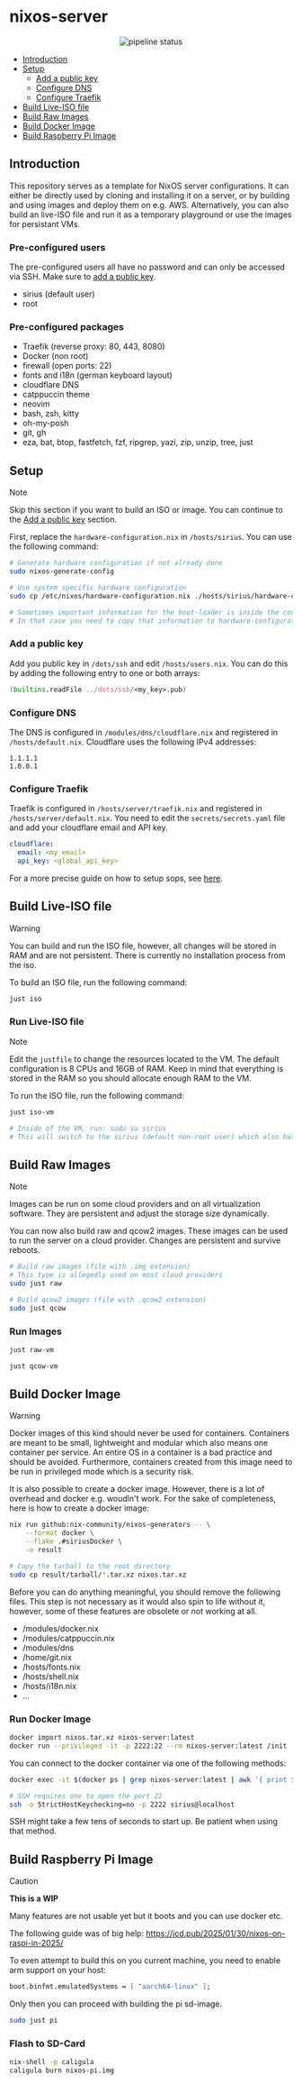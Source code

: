 # nixos-server

<div align="center">
    <img src="https://github.com/micartey/nixos-server/actions/workflows/nix.yml/badge.svg" alt="pipeline status">
</div>

- [Introduction](#introduction)
- [Setup](#setup)
  - [Add a public key](#add-a-public-key)
  - [Configure DNS](#configure-dns)
  - [Configure Traefik](#configure-traefik)
- [Build Live-ISO file](#build-live-iso-file)
- [Build Raw Images](#build-raw-images)
- [Build Docker Image](#build-docker-image)
- [Build Raspberry Pi Image](#build-raspberry-pi-image)

## Introduction

This repository serves as a template for NixOS server configurations.
It can either be directly used by cloning and installing it on a server, or by building and using images and deploy them on e.g. AWS.
Alternatively, you can also build an live-ISO file and run it as a temporary playground or use the images for persistant VMs.

### Pre-configured users

The pre-configured users all have no password and can only be accessed via SSH.
Make sure to [add a public key](#add-a-public-key).

- sirius (default user)
- root

### Pre-configured packages

- Traefik (reverse proxy: 80, 443, 8080)
- Docker (non root)
- firewall (open ports: 22)
- fonts and i18n (german keyboard layout)
- cloudflare DNS
- catppuccin theme
- neovim
- bash, zsh, kitty
- oh-my-posh
- git, gh
- eza, bat, btop, fastfetch, fzf, ripgrep, yazi, zip, unzip, tree, just

## Setup

> [!NOTE]
> Skip this section if you want to build an ISO or image.
> You can continue to the [Add a public key](#add-a-public-key) section.

First, replace the `hardware-configuration.nix` in `/hosts/sirius`.
You can use the following command:

```bash
# Generate hardware configuration if not already done
sudo nixos-generate-config

# Use system specific hardware configuration
sudo cp /etc/nixos/hardware-configuration.nix ./hosts/sirius/hardware-configuration.nix

# Sometimes important information for the boot-loader is inside the configuration.nix file
# In that case you need to copy that information to hardware-configuration.nix
```

### Add a public key

Add you public key in `/dots/ssh` and edit `/hosts/users.nix`.
You can do this by adding the following entry to one or both arrays:

```nix
(builtins.readFile ../dots/ssh/<my_key>.pub)
```

### Configure DNS

The DNS is configured in `/modules/dns/cloudflare.nix` and registered in `/hosts/default.nix`.
Cloudflare uses the following IPv4 addresses:

```plaintext
1.1.1.1
1.0.0.1
```

### Configure Traefik

Traefik is configured in `/hosts/server/traefik.nix` and registered in `/hosts/server/default.nix`.
You need to edit the `secrets/secrets.yaml` file and add your cloudflare email and API key.

```yaml
cloudflare:
  email: <my_email>
  api_key: <global_api_key>
```

For a more precise guide on how to setup sops, see [here](https://github.com/micartey/nixos/tree/master/secrets).

## Build Live-ISO file

> [!WARNING]
> You can build and run the ISO file, however, all changes will be stored in RAM and are not persistent.
> There is currently no installation process from the iso.

To build an ISO file, run the following command:

```bash
just iso
```

### Run Live-ISO file

> [!NOTE]
> Edit the `justfile` to change the resources located to the VM.
> The default configuration is 8 CPUs and 16GB of RAM.
> Keep in mind that everything is stored in the RAM so you should allocate enough RAM to the VM.

To run the ISO file, run the following command:

```bash
just iso-vm

# Inside of the VM, run: sudo su sirius
# This will switch to the sirius (default non-root user) which also has home-manager configured
```

## Build Raw Images

> [!NOTE]
> Images can be run on some cloud providers and on all virtualization software.
> They are persistent and adjust the storage size dynamically.

You can now also build raw and qcow2 images.
These images can be used to run the server on a cloud provider.
Changes are persistent and survive reboots.

```bash
# Build raw images (file with .img extension)
# This type is allegedly used on most cloud providers
sudo just raw

# Build qcow2 images (file with .qcow2 extension)
sudo just qcow
```

### Run Images

```bash
just raw-vm

just qcow-vm
```

## Build Docker Image

> [!WARNING]
> Docker images of this kind should never be used for containers.
> Containers are meant to be small, lightweight and modular which also means one container per service.
> An entire OS in a container is a bad practice and should be avoided.
> Furthermore, containers created from this image need to be run in privileged mode which is a security risk.

It is also possible to create a docker image.
However, there is a lot of overhead and docker e.g. woudln't work.
For the sake of completeness, here is how to create a docker image:

```bash
nix run github:nix-community/nixos-generators -- \
    --format docker \
    --flake .#siriusDocker \
    -o result

# Copy the tarball to the root directory
sudo cp result/tarball/*.tar.xz nixos.tar.xz
```

Before you can do anything meaningful, you should remove the following files.
This step is not necessary as it would also spin to life without it, however, some of these features are obsolete or not working at all.

- /modules/docker.nix
- /modules/catppuccin.nix
- /modules/dns
- /home/git.nix
- /hosts/fonts.nix
- /hosts/shell.nix
- /hosts/i18n.nix
- ...

### Run Docker Image

```bash
docker import nixos.tar.xz nixos-server:latest
docker run --privileged -it -p 2222:22 --rm nixos-server:latest /init
```

You can connect to the docker container via one of the following methods:

```bash
docker exec -it $(docker ps | grep nixos-server:latest | awk '{ print $1 }') /run/current-system/sw/bin/bash

# SSH requires one to open the port 22
ssh -o StrictHostKeychecking=no -p 2222 sirius@localhost
```

SSH might take a few tens of seconds to start up.
Be patient when using that method.

## Build Raspberry Pi Image

> [!CAUTION]
> **This is a WIP**
>
> Many features are not usable yet but it boots and you can use docker etc.
>
> The following guide was of big help:
> https://jcd.pub/2025/01/30/nixos-on-raspi-in-2025/

To even attempt to build this on you current machine, you need to enable arm support on your host:

```nix
boot.binfmt.emulatedSystems = [ "aarch64-linux" ];
```

Only then you can proceed with building the pi sd-image.

```bash
sudo just pi
```

### Flash to SD-Card

```bash
nix-shell -p caligula
caligula burn nixos-pi.img
```
